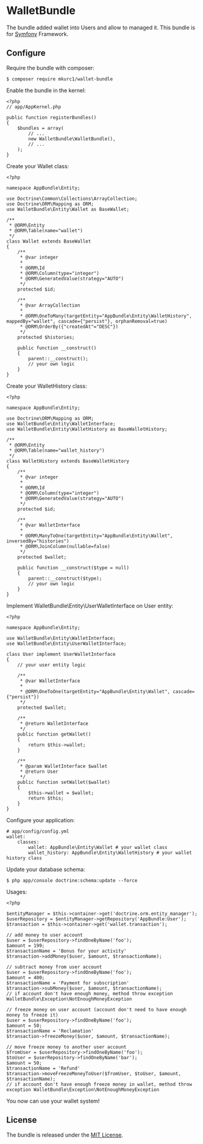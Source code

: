# WalletBundle

The bundle added wallet into Users and allow to managed it. This bundle is for [Symfony](http://symfony.com/) Framework.

## Configure

Require the bundle with composer:

    $ composer require mkurc1/wallet-bundle

Enable the bundle in the kernel:

    <?php
    // app/AppKernel.php

    public function registerBundles()
    {
        $bundles = array(
            // ...
            new WalletBundle\WalletBundle(),
            // ...
        );
    }

Create your Wallet class:

    <?php
    
    namespace AppBundle\Entity;
    
    use Doctrine\Common\Collections\ArrayCollection;
    use Doctrine\ORM\Mapping as ORM;
    use WalletBundle\Entity\Wallet as BaseWallet;
    
    /**
     * @ORM\Entity
     * @ORM\Table(name="wallet")
     */
    class Wallet extends BaseWallet
    {
        /**
         * @var integer
         *
         * @ORM\Id
         * @ORM\Column(type="integer")
         * @ORM\GeneratedValue(strategy="AUTO")
         */
        protected $id;
        
        /**
         * @var ArrayCollection
         *
         * @ORM\OneToMany(targetEntity="AppBundle\Entity\WalletHistory", mappedBy="wallet", cascade={"persist"}, orphanRemoval=true)
         * @ORM\OrderBy({"createdAt"="DESC"})
         */
        protected $histories;
    
        public function __construct()
        {
            parent::__construct();
            // your own logic
        }
    }
    
Create your WalletHistory class:

    <?php
    
    namespace AppBundle\Entity;
    
    use Doctrine\ORM\Mapping as ORM;
    use WalletBundle\Entity\WalletInterface;
    use WalletBundle\Entity\WalletHistory as BaseWalletHistory;
    
    /**
     * @ORM\Entity
     * @ORM\Table(name="wallet_history")
     */
    class WalletHistory extends BaseWalletHistory
    {
        /**
         * @var integer
         *
         * @ORM\Id
         * @ORM\Column(type="integer")
         * @ORM\GeneratedValue(strategy="AUTO")
         */
        protected $id;
        
        /**
         * @var WalletInterface
         *
         * @ORM\ManyToOne(targetEntity="AppBundle\Entity\Wallet", inversedBy="histories")
         * @ORM\JoinColumn(nullable=false)
         */
        protected $wallet;
        
        public function __construct($type = null)
        {
            parent::__construct($type);
            // your own logic
        }
    }
    
Implement WalletBundle\Entity\UserWalletInterface on User entity:

    <?php

    namespace AppBundle\Entity;

    use WalletBundle\Entity\WalletInterface;
    use WalletBundle\Entity\UserWalletInterface;

    class User implement UserWalletInterface
    {
        // your user entity logic
        
        /**
         * @var WalletInterface
         *
         * @ORM\OneToOne(targetEntity="AppBundle\Entity\Wallet", cascade={"persist"})
         */
        protected $wallet;
        
        /**
         * @return WalletInterface
         */
        public function getWallet()
        {
            return $this->wallet;
        }
    
        /**
         * @param WalletInterface $wallet
         * @return User
         */
        public function setWallet($wallet)
        {
            $this->wallet = $wallet;
            return $this;
        }
    }
    
Configure your application:

    # app/config/config.yml
    wallet:
        classes:
            wallet: AppBundle\Entity\Wallet # your wallet class
            wallet_history: AppBundle\Entity\WalletHistory # your wallet history class
    
Update your database schema:

    $ php app/console doctrine:schema:update --force

Usages:

    <?php
    
    $entityManager = $this->container->get('doctrine.orm.entity_manager');
    $userRepository = $entityManager->getRepository('AppBundle:User');
    $transaction = $this->container->get('wallet.transaction');
    
    // add money to user account
    $user = $userRepository->findOneByName('foo');
    $amount = 199;
    $transactionName = 'Bonus for your activity'
    $transaction->addMoney($user, $amount, $transactionName);
    
    // subtract money from user account
    $user = $userRepository->findOneByName('foo');
    $amount = 400;
    $transactionName = 'Payment for subscription'
    $transaction->subMoney($user, $amount, $transactionName);
    // if account don't have enough money, method throw exception WalletBundle\Exception\NotEnoughMoneyException
    
    // freeze money on user account (account don't need to have enough money to freeze it)
    $user = $userRepository->findOneByName('foo');
    $amount = 50;
    $transactionName = 'Reclamation'
    $transaction->freezeMoney($user, $amount, $transactionName);
    
    // move freeze money to another user account
    $fromUser = $userRepository->findOneByName('foo');
    $toUser = $userRepository->findOneByName('bar');
    $amount = 50;
    $transactionName = 'Refund'
    $transaction->moveFreezeMoneyToUser($fromUser, $toUser, $amount, $transactionName);
    // if account don't have enough freeze money in wallet, method throw exception WalletBundle\Exception\NotEnoughMoneyException
    
You now can use your wallet system!
    
## License

The bundle is released under the [MIT License](LICENSE).
